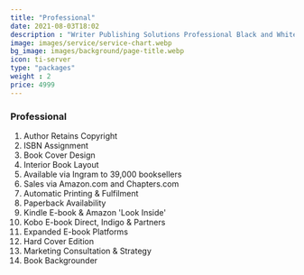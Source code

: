```yaml
---
title: "Professional"
date: 2021-08-03T18:02
description : "Writer Publishing Solutions Professional Black and White Publishing Package"
image: images/service/service-chart.webp
bg_image: images/background/page-title.webp
icon: ti-server
type: "packages"
weight : 2
price: 4999
---
```


### Professional

1. Author Retains Copyright
2. ISBN Assignment
3. Book Cover Design
4. Interior Book Layout
5. Available via Ingram to 39,000 booksellers
6. Sales via Amazon.com and Chapters.com
7. Automatic Printing & Fulfilment
8. Paperback Availability
9. Kindle E-book & Amazon 'Look Inside'
10. Kobo E-book Direct, Indigo & Partners
11. Expanded E-book Platforms
13. Hard Cover Edition
14. Marketing Consultation & Strategy
15. Book Backgrounder